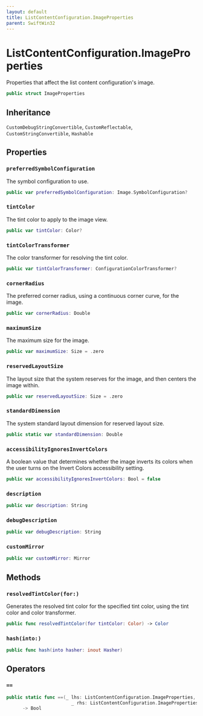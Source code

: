 ```yaml
---
layout: default
title: ListContentConfiguration.ImageProperties
parent: SwiftWin32
---
```

# ListContentConfiguration.ImageProperties

Properties that affect the list content configuration's image.

``` swift
public struct ImageProperties 
```

## Inheritance

`CustomDebugStringConvertible`, `CustomReflectable`, `CustomStringConvertible`, `Hashable`

## Properties

### `preferredSymbolConfiguration`

The symbol configuration to use.

``` swift
public var preferredSymbolConfiguration: Image.SymbolConfiguration?
```

### `tintColor`

The tint color to apply to the image view.

``` swift
public var tintColor: Color?
```

### `tintColorTransformer`

The color transformer for resolving the tint color.

``` swift
public var tintColorTransformer: ConfigurationColorTransformer?
```

### `cornerRadius`

The preferred corner radius, using a continuous corner curve, for the
image.

``` swift
public var cornerRadius: Double
```

### `maximumSize`

The maximum size for the image.

``` swift
public var maximumSize: Size = .zero
```

### `reservedLayoutSize`

The layout size that the system reserves for the image, and then centers
the image within.

``` swift
public var reservedLayoutSize: Size = .zero
```

### `standardDimension`

The system standard layout dimension for reserved layout size.

``` swift
public static var standardDimension: Double 
```

### `accessibilityIgnoresInvertColors`

A boolean value that determines whether the image inverts its colors
when the user turns on the Invert Colors accessibility setting.

``` swift
public var accessibilityIgnoresInvertColors: Bool = false
```

### `description`

``` swift
public var description: String 
```

### `debugDescription`

``` swift
public var debugDescription: String 
```

### `customMirror`

``` swift
public var customMirror: Mirror 
```

## Methods

### `resolvedTintColor(for:)`

Generates the resolved tint color for the specified tint color, using
the tint color and color transformer.

``` swift
public func resolvedTintColor(for tintColor: Color) -> Color 
```

### `hash(into:)`

``` swift
public func hash(into hasher: inout Hasher) 
```

## Operators

### `==`

``` swift
public static func ==(_ lhs: ListContentConfiguration.ImageProperties,
                        _ rhs: ListContentConfiguration.ImageProperties)
      -> Bool 
```
